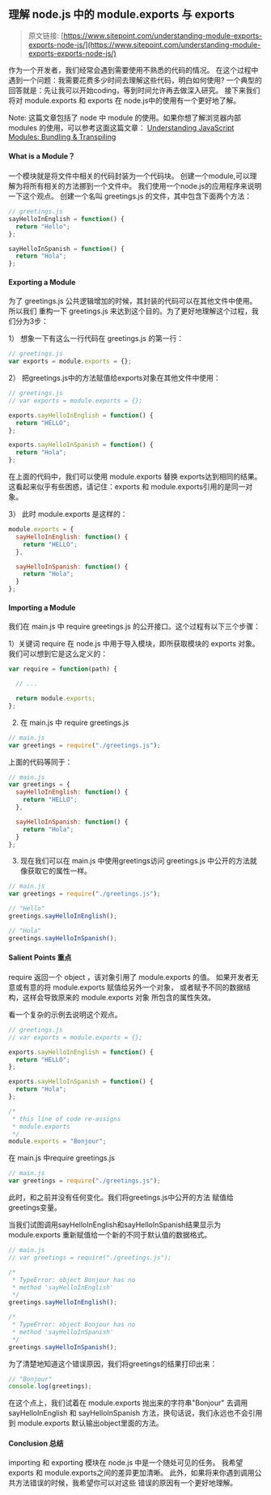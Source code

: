 ## 理解 node.js 中的 module.exports 与 exports

> 原文链接: [https://www.sitepoint.com/understanding-module-exports-exports-node-js/](https://www.sitepoint.com/understanding-module-exports-exports-node-js/)

作为一个开发者，我们经常会遇到需要使用不熟悉的代码的情况。
在这个过程中遇到一个问题：我需要花费多少时间去理解这些代码，明白如何使用?
一个典型的回答就是：先让我可以开始coding，等到时间允许再去做深入研究。
接下来我们将对 module.exports 和 exports 在 node.js中的使用有一个更好地了解。

Note: 这篇文章包括了 node 中 module 的使用。如果你想了解浏览器内部 modules 的使用，可以参考这面这篇文章：
[Understanding JavaScript Modules: Bundling & Transpiling](https://www.sitepoint.com/javascript-modules-bundling-transpiling/)

<!-- more -->

#### What is a Module？

一个模块就是将文件中相关的代码封装为一个代码块。
创建一个module,可以理解为将所有相关的方法挪到一个文件中。
我们使用一个node.js的应用程序来说明一下这个观点。
创建一个名叫 greetings.js 的文件，其中包含下面两个方法：
```javascript
// greetings.js
sayHelloInEnglish = function() {
  return "Hello";
};

sayHelloInSpanish = function() {
  return "Hola";
};
```
#### Exporting a Module

为了 greetings.js 公共逻辑增加的时候，其封装的代码可以在其他文件中使用。所以我们
重构一下 greetings.js 来达到这个目的。为了更好地理解这个过程，我们分为3步：

1） 想象一下有这么一行代码在 greetings.js 的第一行：

```javascript
// greetings.js
var exports = module.exports = {};
```

2） 把greetings.js中的方法赋值给exports对象在其他文件中使用：

```javascript
// greetings.js
// var exports = module.exports = {};

exports.sayHelloInEnglish = function() {
  return "HELLO";
};

exports.sayHelloInSpanish = function() {
  return "Hola";
};
```
在上面的代码中，我们可以使用 module.exports 替换 exports达到相同的结果。
这看起来似乎有些困惑，请记住：exports  和 module.exports引用的是同一对象。

3） 此时 module.exports 是这样的：

```javascript
module.exports = {
  sayHelloInEnglish: function() {
    return "HELLO";
  },

  sayHelloInSpanish: function() {
    return "Hola";
  }
};
```

#### Importing a Module

我们在 main.js 中 require greetings.js 的公开接口。这个过程有以下三个步骤：

1）关键词 require 在 node.js 中用于导入模块，即所获取模块的 exports 对象。
我们可以想到它是这么定义的：

```javascript
var require = function(path) {

  // ...

  return module.exports;
};
```
2) 在 main.js 中 require greetings.js
```javascript
// main.js
var greetings = require("./greetings.js");
```

上面的代码等同于：
```javascript
// main.js
var greetings = {
  sayHelloInEnglish: function() {
    return "HELLO";
  },

  sayHelloInSpanish: function() {
    return "Hola";
  }
};
```

3) 现在我们可以在 main.js 中使用greetings访问 greetings.js 中公开的方法就像获取它的属性一样。

```javascript
// main.js
var greetings = require("./greetings.js");

// "Hello"
greetings.sayHelloInEnglish();

// "Hola"
greetings.sayHelloInSpanish();

```

#### Salient Points 重点

require 返回一个 object ，该对象引用了 module.exports 的值。
如果开发者无意或有意的将 module.exports 赋值给另外一个对象，
或者赋予不同的数据结构，这样会导致原来的 module.exports 对象
所包含的属性失效。

看一个复杂的示例去说明这个观点。

```javascript
// greetings.js
// var exports = module.exports = {};

exports.sayHelloInEnglish = function() {
  return "HELLO";
};

exports.sayHelloInSpanish = function() {
  return "Hola";
};

/*
 * this line of code re-assigns
 * module.exports
 */
module.exports = "Bonjour";
```

在 main.js 中require greetings.js

```javascript
// main.js
var greetings = require("./greetings.js");
```

此时，和之前并没有任何变化。我们将greetings.js中公开的方法
赋值给greetings变量。

当我们试图调用sayHelloInEnglish和sayHelloInSpanish结果显示为
module.exports 重新赋值给一个新的不同于默认值的数据格式。

```javascript
// main.js
// var greetings = require("./greetings.js");

/*
 * TypeError: object Bonjour has no
 * method 'sayHelloInEnglish'
 */
greetings.sayHelloInEnglish();

/*
 * TypeError: object Bonjour has no
 * method 'sayHelloInSpanish'
 */
greetings.sayHelloInSpanish();

```

为了清楚地知道这个错误原因，我们将greetings的结果打印出来：

```javascript
// "Bonjour"
console.log(greetings);
```

在这个点上，我们试着在 module.exports 抛出来的字符串"Bonjour" 去调用 sayHelloInEnglish 和 sayHelloInSpanish
方法，换句话说，我们永远也不会引用到 module.exports 默认输出object里面的方法。
#### Conclusion 总结

importing 和 exporting 模块在 node.js 中是一个随处可见的任务。
我希望 exports 和 module.exports之间的差异更加清晰。
此外，如果将来你遇到调用公共方法错误的时候，我希望你可以对这些
错误的原因有一个更好地理解。
